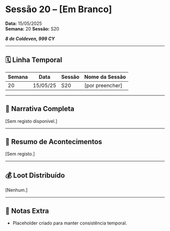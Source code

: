 # Sessão 20 – [Em Branco]  
**Data:** 15/05/2025  
**Semana:** 20
**Sessão:** S20

***8 de Coldeven, 999 CY***

---
## 🗓 Linha Temporal
| Semana | Data     | Sessão | Nome da Sessão  |
| ------ | -------- | ------ | --------------- |
| 20     | 15/05/25 | S20    | [por preencher] |

---

## 📖 Narrativa Completa
[Sem registo disponível.]

---

## 🎲 Resumo de Acontecimentos
[Sem registo.]

---

## 💰 Loot Distribuído
[Nenhum.]

---

## 🧾 Notas Extra
- Placeholder criado para manter consistência temporal.
